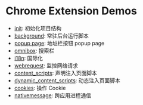 # Chrome Extension Demos

* [init](./init): 初始化项目结构
* [background](./background): 常驻后台运行脚本
* [popup page](./popup): 地址栏按钮 popup page
* [omnibox](./omnibox): 搜索栏
* [i18n](./i18n): 国际化
* [webrequest](./webrequest): 监控网络请求
* [content_scripts](./content_scripts): 声明注入页面脚本
* [dynamic_content_scripts](./dynamic_content_scripts): 动态注入页面脚本
* [cookies](./cookies): 操作 Cookie
* [nativemessage](./nativemessage): 跨应用进程通信